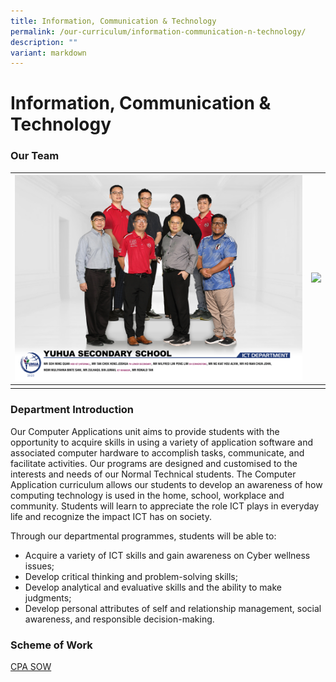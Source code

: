 ```yaml
---
title: Information, Communication & Technology
permalink: /our-curriculum/information-communication-n-technology/
description: ""
variant: markdown
---
```


# **Information, Communication & Technology**
 
### Our Team
| ![](/images/2023%20images/ict%20department%20ver1.png) | ![](/images/2023%20images/ict%20committee%20ver1.png) | 
| -------- | -------- | 
|    |      |

### Department Introduction

Our Computer Applications unit aims to provide students with the opportunity to acquire skills in using a variety of application software and associated computer hardware to accomplish tasks, communicate, and facilitate activities. Our programs are designed and customised to the interests and needs of our Normal Technical students. The Computer Application curriculum allows our students to develop an awareness of how computing technology is used in the home, school, workplace and community. Students will learn to appreciate the role ICT plays in everyday life and recognize the impact ICT has on society.  

Through our departmental programmes, students will be able to:

*   Acquire a variety of ICT skills and gain awareness on Cyber wellness issues;
*   Develop critical thinking and problem-solving skills;
*   Develop analytical and evaluative skills and the ability to make judgments;
*   Develop personal attributes of self and relationship management, social awareness, and responsible decision-making.

### Scheme of Work
[CPA SOW](https://yuhuasec.moe.edu.sg/qql/slot/u516/Scheme%20of%20work/2019%20CPA%20Scheme%20of%20Work.pdf)